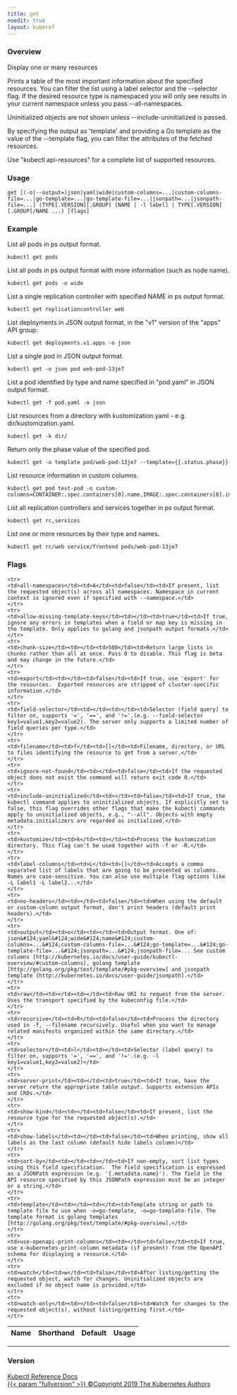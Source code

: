```yaml
---
title: get
noedit: true
layout: kuberef
---
```


### Overview
Display one or many resources

 Prints a table of the most important information about the specified resources. You can filter the list using a label selector and the --selector flag. If the desired resource type is namespaced you will only see results in your current namespace unless you pass --all-namespaces.

 Uninitialized objects are not shown unless --include-uninitialized is passed.

 By specifying the output as 'template' and providing a Go template as the value of the --template flag, you can filter the attributes of the fetched resources.

Use "kubectl api-resources" for a complete list of supported resources.

### Usage

`get [(-o|--output=)json|yaml|wide|custom-columns=...|custom-columns-file=...|go-template=...|go-template-file=...|jsonpath=...|jsonpath-file=...] (TYPE[.VERSION][.GROUP] [NAME | -l label] | TYPE[.VERSION][.GROUP]/NAME ...) [flags]`


### Example

 List all pods in ps output format.

```shell
kubectl get pods
```

 List all pods in ps output format with more information (such as node name).

```shell
kubectl get pods -o wide
```

 List a single replication controller with specified NAME in ps output format.

```shell
kubectl get replicationcontroller web
```

 List deployments in JSON output format, in the "v1" version of the "apps" API group:

```shell
kubectl get deployments.v1.apps -o json
```

 List a single pod in JSON output format.

```shell
kubectl get -o json pod web-pod-13je7
```

 List a pod identified by type and name specified in "pod.yaml" in JSON output format.

```shell
kubectl get -f pod.yaml -o json
```

 List resources from a directory with kustomization.yaml - e.g. dir/kustomization.yaml.

```shell
kubectl get -k dir/
```

 Return only the phase value of the specified pod.

```shell
kubectl get -o template pod/web-pod-13je7 --template={{.status.phase}}
```

 List resource information in custom columns.

```shell
kubectl get pod test-pod -o custom-columns=CONTAINER:.spec.containers[0].name,IMAGE:.spec.containers[0].image
```

 List all replication controllers and services together in ps output format.

```shell
kubectl get rc,services
```

 List one or more resources by their type and names.

```shell
kubectl get rc/web service/frontend pods/web-pod-13je7
```




### Flags

<div class="table-responsive"><table class="table table-bordered">
<thead class="thead-light">
<tr>
            <th>Name</th>
            <th>Shorthand</th>
            <th>Default</th>
            <th>Usage</th>
        </tr>
    </thead>
    <tbody>
    
    <tr>
    <td>all-namespaces</td><td>A</td><td>false</td><td>If present, list the requested object(s) across all namespaces. Namespace in current context is ignored even if specified with --namespace.</td>
    </tr>
    <tr>
    <td>allow-missing-template-keys</td><td></td><td>true</td><td>If true, ignore any errors in templates when a field or map key is missing in the template. Only applies to golang and jsonpath output formats.</td>
    </tr>
    <tr>
    <td>chunk-size</td><td></td><td>500</td><td>Return large lists in chunks rather than all at once. Pass 0 to disable. This flag is beta and may change in the future.</td>
    </tr>
    <tr>
    <td>export</td><td></td><td>false</td><td>If true, use 'export' for the resources.  Exported resources are stripped of cluster-specific information.</td>
    </tr>
    <tr>
    <td>field-selector</td><td></td><td></td><td>Selector (field query) to filter on, supports '=', '==', and '!='.(e.g. --field-selector key1=value1,key2=value2). The server only supports a limited number of field queries per type.</td>
    </tr>
    <tr>
    <td>filename</td><td>f</td><td>[]</td><td>Filename, directory, or URL to files identifying the resource to get from a server.</td>
    </tr>
    <tr>
    <td>ignore-not-found</td><td></td><td>false</td><td>If the requested object does not exist the command will return exit code 0.</td>
    </tr>
    <tr>
    <td>include-uninitialized</td><td></td><td>false</td><td>If true, the kubectl command applies to uninitialized objects. If explicitly set to false, this flag overrides other flags that make the kubectl commands apply to uninitialized objects, e.g., "--all". Objects with empty metadata.initializers are regarded as initialized.</td>
    </tr>
    <tr>
    <td>kustomize</td><td>k</td><td></td><td>Process the kustomization directory. This flag can't be used together with -f or -R.</td>
    </tr>
    <tr>
    <td>label-columns</td><td>L</td><td>[]</td><td>Accepts a comma separated list of labels that are going to be presented as columns. Names are case-sensitive. You can also use multiple flag options like -L label1 -L label2...</td>
    </tr>
    <tr>
    <td>no-headers</td><td></td><td>false</td><td>When using the default or custom-column output format, don't print headers (default print headers).</td>
    </tr>
    <tr>
    <td>output</td><td>o</td><td></td><td>Output format. One of: json&#124;yaml&#124;wide&#124;name&#124;custom-columns=...&#124;custom-columns-file=...&#124;go-template=...&#124;go-template-file=...&#124;jsonpath=...&#124;jsonpath-file=... See custom columns [http://kubernetes.io/docs/user-guide/kubectl-overview/#custom-columns], golang template [http://golang.org/pkg/text/template/#pkg-overview] and jsonpath template [http://kubernetes.io/docs/user-guide/jsonpath].</td>
    </tr>
    <tr>
    <td>raw</td><td></td><td></td><td>Raw URI to request from the server.  Uses the transport specified by the kubeconfig file.</td>
    </tr>
    <tr>
    <td>recursive</td><td>R</td><td>false</td><td>Process the directory used in -f, --filename recursively. Useful when you want to manage related manifests organized within the same directory.</td>
    </tr>
    <tr>
    <td>selector</td><td>l</td><td></td><td>Selector (label query) to filter on, supports '=', '==', and '!='.(e.g. -l key1=value1,key2=value2)</td>
    </tr>
    <tr>
    <td>server-print</td><td></td><td>true</td><td>If true, have the server return the appropriate table output. Supports extension APIs and CRDs.</td>
    </tr>
    <tr>
    <td>show-kind</td><td></td><td>false</td><td>If present, list the resource type for the requested object(s).</td>
    </tr>
    <tr>
    <td>show-labels</td><td></td><td>false</td><td>When printing, show all labels as the last column (default hide labels column)</td>
    </tr>
    <tr>
    <td>sort-by</td><td></td><td></td><td>If non-empty, sort list types using this field specification.  The field specification is expressed as a JSONPath expression (e.g. '{.metadata.name}'). The field in the API resource specified by this JSONPath expression must be an integer or a string.</td>
    </tr>
    <tr>
    <td>template</td><td></td><td></td><td>Template string or path to template file to use when -o=go-template, -o=go-template-file. The template format is golang templates [http://golang.org/pkg/text/template/#pkg-overview].</td>
    </tr>
    <tr>
    <td>use-openapi-print-columns</td><td></td><td>false</td><td>If true, use x-kubernetes-print-column metadata (if present) from the OpenAPI schema for displaying a resource.</td>
    </tr>
    <tr>
    <td>watch</td><td>w</td><td>false</td><td>After listing/getting the requested object, watch for changes. Uninitialized objects are excluded if no object name is provided.</td>
    </tr>
    <tr>
    <td>watch-only</td><td></td><td>false</td><td>Watch for changes to the requested object(s), without listing/getting first.</td>
    </tr>
</tbody>
</table></div>




<hr>


### Version

<div class="kubectl-reference-copyright">

<a href="https://github.com/kubernetes/kubernetes">Kubectl Reference Docs  
{{< param "fullversion" >}}   &#xa9;Copyright 2019 The Kubernetes Authors</a>

</div>

